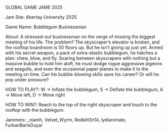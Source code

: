 GLOBAL GAME JAME 2025

Jam Site: 
Abertay University 2025

Game Name: 
Bubblegum Businessman

About: 
A stressed-out businessman on the verge of missing the biggest meeting of his life. The problem? The skyscraper’s elevator is broken, and the rooftop boardroom is 50 floors up.
But he isn’t giving up just yet. Armed with his secret weapon, a pack of extra-elastic bubblegum, he hatches a plan: chew, blow, and fly. Soaring between skyscrapers with nothing but a massive bubble to hold him aloft, he must dodge rogue aggressive pigeons and seagulls, and even the occasional paper planes to make it to the meeting on time.
Can his bubble-blowing skills save his career? Or will he pop under pressure?

HOW TO PLAY?:
W -> Inflate the bubblegum,
S -> Deflate the bubblegum,
A -> Move left,
D -> Move right

HOW TO WIN?:
Reach to the top of the right skyscraper and touch to the rooftop with the bubblegum.

Jammers: 
_niamh,
Velvet_Wyrm,
Redkitt3n14,
lydianimate,
FurkanBarisDuyar
